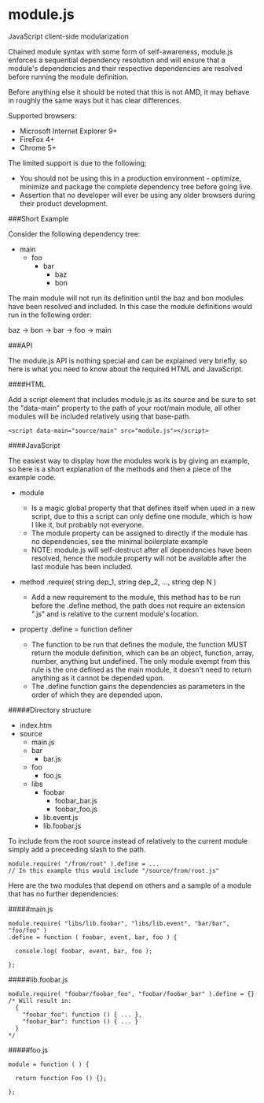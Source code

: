 module.js
=========

JavaScript client-side modularization

Chained module syntax with some form of self-awareness, module.js
enforces a sequential dependency resolution and will ensure that
a module's dependencies and their respective dependencies are resolved
before running the module definition.

Before anything else it should be noted that this is not AMD, it may
behave in roughly the same ways but it has clear differences.

Supported browsers:

 - Microsoft Internet Explorer 9+
 - FireFox 4+
 - Chrome 5+

The limited support is due to the following;
 - You should not be using this in a production environment - optimize,
 minimize and package the complete dependency tree before going live.
 - Assertion that no developer will ever be using any older browsers
 during their product development.

###Short Example

Consider the following dependency tree:

- main
  - foo
    - bar
      - baz
      - bon

The main module will not run its definition until the baz and bon
modules have been resolved and included. In this case the module definitions
would run in the following order:

baz -> bon -> bar -> foo -> main

###API

The module.js API is nothing special and can be explained very briefly,
so here is what you need to know about the required HTML and JavaScript.

####HTML

Add a script element that includes module.js as its source and
be sure to set the "data-main" property to the path of your root/main
module, all other modules will be included relatively using that
base-path.

    <script data-main="source/main" src="module.js"></script>

####JavaScript

The easiest way to display how the modules work is by giving an example,
so here is a short explanation of the methods and then a piece of the example code.

- module
  - Is a magic global property that that defines itself when used in a new script,
  due to this a script can only define one module, which is how I like it, but
  probably not everyone.
  - The module property can be assigned to directly if the module has no dependencies,
  see the minimal boilerplate example
  - NOTE: module.js will self-destruct after all dependencies have been resolved,
  hence the module property will not be available after the last module has been
  included.

- method <module>.require( string dep_1, string dep_2, ..., string dep N )
  - Add a new requirement to the module, this method has to be run before the .define
  method, the path does not require an extension ".js" and is relative to the current
  module's location.

- property <module>.define = function definer
  - The function to be run that defines the module, the function MUST return the
  module definition, which can be an object, function, array, number, anything but
  undefined. The only module exempt from this rule is the one defined as the main
  module, it doesn't need to return anything as it cannot be depended upon.
  - The .define function gains the dependencies as parameters in the order of which
  they are depended upon.

#####Directory structure

- index.htm
- source
  - main.js
  - bar
    - bar.js
  - foo
    - foo.js
  - libs
    - foobar
      - foobar_bar.js
      - foobar_foo.js
    - lib.event.js
    - lib.foobar.js

To include from the root source instead of relatively to the current module simply
add a preceeding slash to the path.

    module.require( "/from/root" ).define = ...
    // In this example this would include "/source/from/root.js"

Here are the two modules that depend on others and a sample of a module that has
no further dependencies:

#####main.js

    module.require( "libs/lib.foobar", "libs/lib.event", "bar/bar", "foo/foo" )
    .define = function ( foobar, event, bar, foo ) {

      console.log( foobar, event, bar, foo );

    };

#####lib.foobar.js

    module.require( "foobar/foobar_foo", "foobar/foobar_bar" ).define = {}
    /* Will result in:
      {
        "foobar_foo": function () { ... },
        "foobar_bar": function () { ... }
      }
    */

#####foo.js

    module = function ( ) {

      return function Foo () {};

    };
